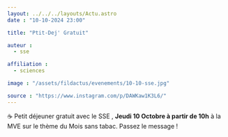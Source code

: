 ```yaml
---
layout: ../../../layouts/Actu.astro
date : "10-10-2024 23:00"

title: "Ptit-Dej' Gratuit"

auteur :
  - sse

affiliation :
  - sciences

image : "/assets/fildactus/evenements/10-10-sse.jpg"

source : "https://www.instagram.com/p/DAWKaw1K3L6/"
---
```


☕ Petit déjeuner gratuit avec le SSE , __Jeudi 10 Octobre à partir de 10h__ à la MVE sur le thème du Mois sans tabac. Passez le message !